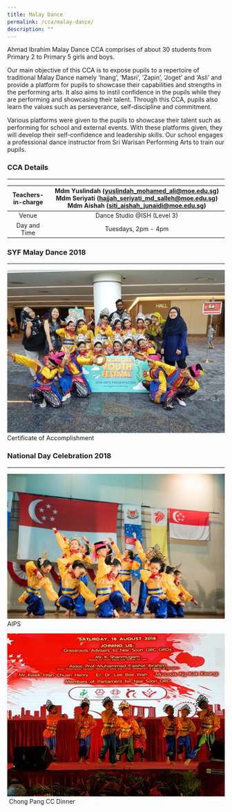 ```yaml
---
title: Malay Dance
permalink: /cca/malay-dance/
description: ""
---
```

Ahmad Ibrahim Malay Dance CCA comprises of about 30 students from Primary 2 to Primary 5 girls and boys.

  

Our main objective of this CCA is to expose pupils to a repertoire of traditional Malay Dance namely ‘Inang’, ‘Masri’, ‘Zapin’, ‘Joget’ and ‘Asli’ and provide a platform for pupils to showcase their capabilities and strengths in the performing arts. It also aims to instil confidence in the pupils while they are performing and showcasing their talent. Through this CCA, pupils also learn the values such as perseverance, self-discipline and commitment.

  

Various platforms were given to the pupils to showcase their talent such as performing for school and external events. With these platforms given, they will develop their self-confidence and leadership skills. Our school engages a professional dance instructor from Sri Warisan Performing Arts to train our pupils.

### CCA Details
-----------

  

| Teachers-in-charge  | Mdm Yuslindah (yuslindah_mohamed_ali@moe.edu.sg) Mdm Seriyati (hajjah_seriyati_md_salleh@moe.edu.sg) Mdm Aishah (siti_aishah_junaidi@moe.edu.sg) |
|:---:|:---:|
| Venue | Dance Studio @ISH (Level 3) |
| Day and Time | Tuesdays, 2pm - 4pm |

  

### SYF Malay Dance 2018
--------------------

![Malay Dance SYF 2018](/images/Malay%20Dance%20SYF18.jpeg)
Certificate of Accomplishment

### National Day Celebration 2018
-----------------------------

![NDP @ AIPS](/images/Malay%20Dance%20NDP%202018.jpg)
AIPS


![Malay Dance ChongPang National Day Dinner 2018](/images/Malay%20Dance%20ChongPang%20National%20Day%20Dinner%202018.jpeg)
 Chong Pang CC Dinner